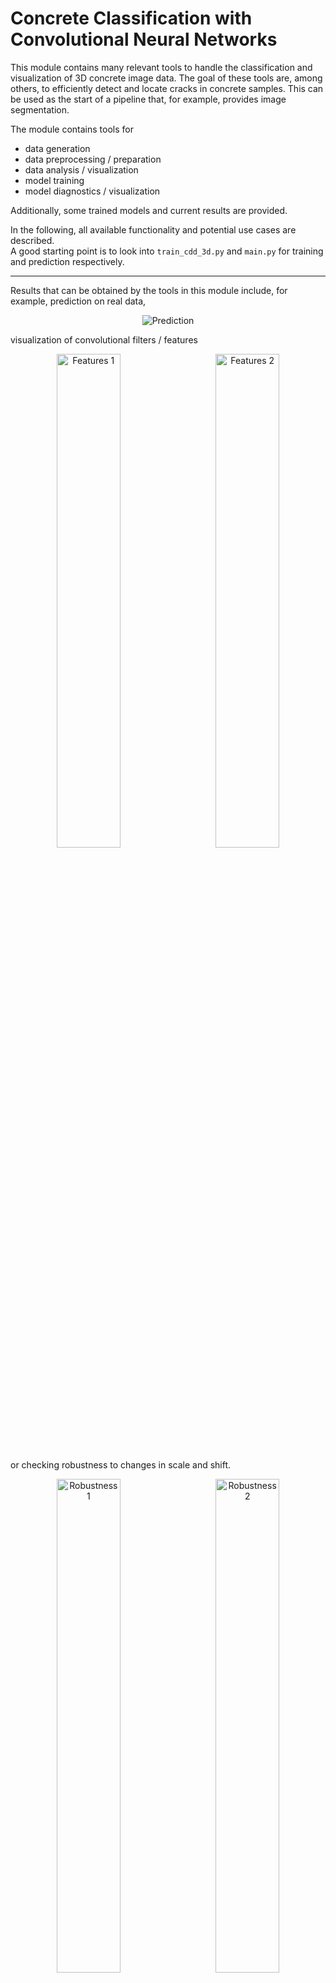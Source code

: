 # Concrete Classification with Convolutional Neural Networks
This module contains many relevant tools to handle the classification and visualization of 3D concrete image data.
The goal of these tools are, among others, to efficiently detect and locate cracks in concrete samples.
This can be used as the start of a pipeline that, for example, provides image segmentation. 

The module contains tools for
- data generation
- data preprocessing / preparation
- data analysis / visualization
- model training
- model diagnostics / visualization

Additionally, some trained models and current results are provided.

In the following, all available functionality and potential use cases are described.  
A good starting point is to look into `train_cdd_3d.py` and `main.py`
for training and prediction respectively.

---

Results that can be obtained by the tools in this module include, for example, prediction on real data,

<p align="center">
  <img alt="Prediction" src=https://github.com/Jukamala/Betonrisse/blob/master/results/example_prediction.gif?raw=True>
</p>

visualization of convolutional filters / features

<p align="center">
  <img alt="Features 1" title="features of first layer in CNN" src="https://github.com/Jukamala/Betonrisse/blob/master/results/example_visulization1.png?raw=True" width="45%">
&nbsp; &nbsp; &nbsp;
  <img alt="Features 2" title="features of third layer in Unet" src="https://github.com/Jukamala/Betonrisse/blob/master/results/example_visulization2.png?raw=True" width="45%">
</p>

or checking robustness to changes in scale and shift.

<p align="center">
  <img alt="Robustness 1" title="on training data" src="https://github.com/Jukamala/Betonrisse/blob/master/results/example_robustnes_1.png?raw=True" width="45%">
&nbsp; &nbsp; &nbsp;
  <img alt="Robustness 2" title="on validation data" src="https://github.com/Jukamala/Betonrisse/blob/master/results/example_robustnes_2.png?raw=True" width="45%">
</p>

---

## Setup:

#### Dependencies

This project is build mainly using `PyTorch` and most methods including training and prediction
can be done on GPU through `CUDA`.  
For guaranteed compatibility, you can install all needed dependencies from the provided
`requirements.txt` file, e.g. with

```shell
pip install -r requirements.txt
```

#### Rendering

Some parts of the module include tools to render `.mp4` files, for example,
for diagnosing module output while training or visualization of results over the 3D image.
To use these capabilities a `ffmpeg.exe` is required which might have to be downloaded.
Additionally, the corresponding path in `paths.py` has to be edited.
If not needed, relevant parts in the code can be commented out (e.g. in `train_cnn_3d.py`).

#### Data

Note that, before working with real or semi-syntethic data, the relevant datasets have to be downloaded
and their locations made known to the module. This is done by modifying the respective entries in the `paths.py` file
tp point to the correct folders.
Additionally, some files might need to be converted to supported formats (like `.npy`).
This can be done with the methods in `data/unpack.py`.

For example, when training on semi-synthethic data that is created just-in-time,
the background images have to be downloaded and converted to  
`.npy` files, e.g. with code similar to

```python
from data import convert_3d
# Scan <img_path> for all .tif files, convert them to numpy and save them in <dest>
convert_3d(img_path="D:Downloads/background/", dest="D:Data/Beton/SemiSynth/npy/")
```

Then, `BG_PATH` in `paths.py` has to be set appropriately.

## Todos:

As is, prediction is still not perfect - especially thin or irregular cracks are not detected very well.
Additionally, a thorough examination of generalization capabilities across all the available data is needed.
For now, most testing has been done on the cylindrical concrete sample also seen above.

There are still a few possible ideas to improve the results which might be worth pursuing.
These include, among others, construction of better training sets.
This could possibly be done using machine learning tools like Neural Style Transfer.
Using a fixed crack width for training and then applying the model on different scales
or reusing more general features learned in the segmentation task has been tried briefly
but could be looked into more extensively.
Averaging over different rotations or using a rotation-invariant CNN could also lead to further improvements.

---

## Data:
There are three types of data available for training, validation and testing.  
Synthetic data, real data and semi-synthetic data.
All relevant data can be found in the Fraunhofer Cloud.

In the `data` module, there are tools to
generate, process, prepare, analyze, visualize all kinds of data,  
including a pipelines to handle prediction of very big 3D images.

Generally, each type of dataset should be stored as a `PyTorch Dataset`.
The relevant implementations are `SynthData`, `Betondata` and `SemiSynthdata`.
During training or testing, these datasets are provided via a `PyTorch DataLoader`.  
As detailed below, the easiest way to access the data is to invoke the `Betondataset` class
and select from a series of presets, while optionally setting some hyperparameters, e.g. with

```python
from data import Betondataset
train, val = Betondataset("semisynth-inf-val", batch_size=4, confidence=0.9)
```

For large 3D image data, that has to be cut in smaller chunks, the `BetonImg` class
and its methods can be used.

### Presets

`Betondataset` in `data/presets.py` allows easy access to ready-to-use datasets (as a `PyTorch DataLoader`) by a keyword.  
It contains many presets that were/are useful for training and testing and allows to further modify
them by setting hyperparameters. These include parameters about data preparation
(e.g. batch size, the size of the validation set, if data should be shuffled)
or the data itself (e.g. normalization, confidence).
Some of the more important presets include:

| Keyword             | Dataset                                                              |
| ------------------- | -------------------------------------------------------------------- |
| `semisynth-new`     | pre-generated semi-synthetic data (provided as `.npy`)               |
| `semisynth-inf-new` | non-repeating semi-synthetic data that is generated just-in-time (background provided as `.npy`)|
| `real-val`          | hand labeled real data from HPC and NC concrete (provided as `.npy`) |
| `semisynth-inf-val` | training set is `semisynth-inf-new` and validation set is `real-val` |

Inspection and sanity checks can be done as in `tests.py`, e.g. with the function `test_preset_data` that
only takes the keyword as a parameter.


### Transforms

When creating a new preset or extending an existing one, it is important to do some preprocessing on the raw data,
such as normalization or data augmentation. These transforms can be found in `data/data_transforms.py` and include, for example,
normalization of the pixel values (e.g. to a fixed interval), interpolation-based resizing of images and random data manipulations for augmentation (e.g. random cropping, rotating or flipping). 
They can be combined and applied to any dataset like a `torchvision transform`, e.g.

```python
from data import SemiSynthdata, Random_rotate_flip_3d, Normalize_min_max
from torchvision import transforms

transform = transforms.Compose([
                transforms.Lambda(Random_rotate_flip_3d()),
                transforms.Lambda(Normalize_min_max())
            ])
data = SemiSynthdata(transform=transform)
```

### Analysis / Visualization

Tools for data analysis and visualization are contained in `data/data_tools.py`.
These include methods for plotting histograms of pixel values, plotting batches and
calculating dataset-wide characteristics like the mean, standard deviation or maximum.

For use cases see `test.py` (or `dif-data.py`).

### Synthetic Data

Synthetic cracks in 3D are modelled by a Brownian Surface (`data/brownian_surface.py`) which can be combined
with real background data to form semi-synthetic data or with a synthetic background
modelled as perlin or fractal noise (`data/noise.py`).
Processing and creation of synthetic data is done in `data/synthetic_data.py` based on the `SynthData` class, but is off little value on its own.

### Semi-Synthetic Data

To generate semi-synthetic data, background images have to be combined with synthetic cracks.
Processing and creation of semi-synthetic data is done in `data/synthetic_data.py` based on the `SemiSynthdata` class.
The creation can be customized by changing, e.g. the number and thickness of the cracks or the grey values
that the cracks may have.

### Real Data

Real data is usually too large to be classified with a CNN all at once.
Therefore, it has to be cut into smaller cubes prior to classification.  
If the data is needed for training or validation the chunks can be created using `data/unpack.py` and saved as `.npy`.  
If a trained model is used just to make predictions, using the `BetonImg` class in `data/bigpic.py` provides
a full pipeline from raw data to results that can be visualized.
Supported file types currently include `.tif` and `.tar` (directory of `.jpg` / `.png` of slices).
For use cases see `main.py`.  
In essence, it could look like the following

```python
from data import BetonImg
from models import Net
import torch

# Data will be loaded from file at <img_path>
data = BetonImg(img_path="D:/Data/Beton/image.tif", overlap=50)

# Initialize model with trained parameters
net = Net()
net.load_state_dict(torch.load("checkpoints/net.cp"))

# make predictions
data.predict(net, device="cpu")

# visualization
data.plot_layer(idx=1000, mode="cmap")
data.animate(mode="cmap")
```

## Models:

Prediction on real datasets is done with a Convolutional Neural Network (CNN) that was trained on semi-synthetic data.
Because this transfer learning task is more difficult than training on labeled real data directly,
the results have to evaluated thoroughly to ensure robust predictions and great generalization. 

In the `models` module, there are a few different versions of a light-weight CNN.
These include the current version (`Net` class in `models/cnn_3d.py`),
older legacy versions that are no longer relevant (`models/legacy.py`),
and a CNN that uses more general features learned by solving the segmentation task (`models/cnn_from_seq.py`).
Finally `models/gan.py` contains a Generative Adversarial Network (GAN),
that was intended to be used to generate training data.
However, pursuit of this idea was stopped before any usable results were achieved.

A set of recently trained versions of the net can be found in `checkpoints/`

| checkpoint          | parameters                                   | training                                        |
| ------------------- | -------------------------------------------- | ----------------------------------------------- |
| `current.cp`        | `n=100, layer=1, kernel_size=5, dropout=0.1` | trained on 3000 images from `semisynth-inf`     |
| `current2.cp`       | `n=100, layer=1, kernel_size=5, dropout=0.1` | trained on 5000 images from `semisynth-inf-new` |
| `fixed_width3.cp`   | `n=100, layer=1, kernel_size=5, dropout=0.1` | trained on 5000 images from `semisynth-inf-fix` |

### Training

Training of models is done in `train_cnn_3d.py`. Here it is possible to modifying everything related to training,
e.g. the used data preset, model architecture, model hyperparameters or from which checkpoint progress is loaded.

### Diagnosis / Visualization

Helpful tools to diagnose trained models are found in `dif_data.py` (and some more in `train_cnn_3d.py`).
There are a suite of tools to analyze model performance and generalization as well as tools for model
interpretability and visualization somewhat alleviating the black-box nature of using a CNN.

Methods include prediction and computation of relevant metrics (`inspect_net`),
inspection of wrong and right predictions (`analyze_net`) and
qualitative assessment of the model's internal idea of a crack,
obtained by sorting a dataset w.r.t. the predicted probability (`animate_dataset`).  
There are tools to check model robustness by checking how the results change under changed
scale, shift or rotation (`shift`, `scale`, `shift_and_scale`, `symmetry`).
Sometimes generalization performance during prediction is improved by changing, for example,
the scale, in addition to proper normalization. To find optimal values for post-normalization
shift and scale on a new dataset, as an alternative to above methods, `fit.py` can be used.
It does automatic fitting using on gradient descent, based on a small batch of labeled data.

Finally, there are methods to visualize the convolutional filter and weights of a model (`kernels`)
as well as tools to interpret their meaning.  
The latter is done by inspecting what each filter detects on given data (`explain`)
or by creating an image that is most representative of each filter's detectable structure,
by maximizing filter activation (`visualize`).
